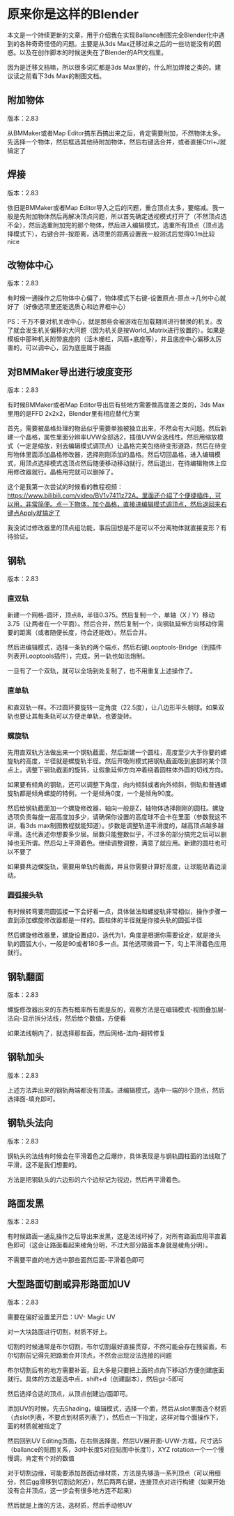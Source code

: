 # 原来你是这样的Blender

本文是一个持续更新的文章，用于介绍我在实现Ballance制图完全Blender化中遇到的各种奇奇怪怪的问题。主要是从3ds Max迁移过来之后的一些功能没有的困惑。以及在创作脚本的时候迷失在了Blender的API文档里。

因为是迁移文档嘛，所以很多词汇都是3ds Max里的，什么附加焊接之类的。建议读之前看下3ds Max的制图文档。

## 附加物体

版本：2.83

从BMMaker或者Map Editor搞东西搞出来之后，肯定需要附加，不然物体太多。先选择一个物体，然后框选其他待附加物体，然后右键选合并，或者直接Ctrl+J就搞定了

## 焊接

版本：2.83

依旧是BMMaker或者Map Editor导入之后的问题，重合顶点太多，要缩减。我一般是先附加物体然后再解决顶点问题，所以首先确定透视模式打开了（不然顶点选不全），然后选重附加完的那个物体，然后进入编辑模式，选重所有顶点（顶点选择模式下），右键合并-按距离，选项里的距离设置我一般测试后觉得0.1m比较nice

## 改物体中心

版本：2.83

有时候一通操作之后物体中心偏了，物体模式下右键-设置原点-原点->几何中心就好了（好像选项里还能选质心和边界框中心）

PS：千万不要对机关改中心，就是那些会被游戏在加载期间进行替换的机关。改了就会发生机关偏移的大问题（因为机关是按World_Matrix进行放置的）。如果是模板中那种机关附带底座的（活木栅栏，风扇+底座等），并且底座中心偏移太厉害的，可以调中心，因为底座属于路面

## 对BMMaker导出进行坡度变形

版本：2.83

有时候BMMaker或者Map Editor导出后有些地方需要做高度差之类的，3ds Max里用的是FFD 2x2x2，Blender里有相应替代方案

首先，需要被晶格处理的物品似乎需要单独被独立出来，不然会有大问题。然后新建一个晶格，属性里面分辨率UVW全部选2，插值UVW全选线性。然后用缩放模式（一定是缩放，别去编辑模式调顶点）让晶格完美包络待变形道路，然后在待变形物体里面添加晶格修改器，选择刚刚添加的晶格。然后切回晶格，进入编辑模式，用顶点选择模式选顶点然后随便移动移动就行，然后退出，在待编辑物体上应用修改器就行。晶格用完就可以删掉了。

这个是我第一次尝试的时候看的教程视频：https://www.bilibili.com/video/BV1v7411z72A。里面还介绍了个便捷插件，可以用，非常简便。点一下物体，加个晶格，直接进编辑模式调顶点，然后退回来右键点Apply就搞定了

我没试过修改器里的顶点组功能，事后回想是不是可以不分离物体就直接变形？有待验证。

## 钢轨

版本：2.83

### 直双轨

新建一个网格-圆环，顶点8，半径0.375。然后复制一个，单轴（X / Y）移动3.75（让两者在一个平面）。然后合并，然后复制一个，向钢轨延伸方向移动你需要的距离（或者随便长度，待会还能改）。然后合并。

然后进编辑模式，选择一条轨的两个端点，然后右键Looptools-Bridge（到插件列表开Looptools插件），完成，另一轨也如法炮制。

一旦有了一个双轨，就可以全场到处复制了，也不用重复上述操作了。

### 直单轨

和直双轨一样。不过圆环要旋转一定角度（22.5度），让八边形平头朝球。如果双轨也要让其每条轨可以方便走单轨，也要旋转。

### 螺旋轨

先用直双轨方法做出来一个钢轨截面，然后新建一个圆柱，高度至少大于你要的螺旋轨的高度，半径就是螺旋轨半径。然后开吸附模式把钢轨截面吸到底部的某个顶点上，调整下钢轨截面的旋转，让假象延伸方向冲着绕着圆柱体外圆的切线方向。

如果要有倾角的钢轨，还可以调整下角度，向内倾斜或者向外倾斜，侧轨和普通螺旋轨都是倾角螺旋的特例，一个是倾角0度，一个是倾角90度。

然后给钢轨截面加一个螺旋修改器，轴向一般是Z，轴物体选择刚刚的圆柱。螺旋选项负责每旋一层高度加多少，请确保你设置的高度球不会卡在里面（参数我这不讲，看3ds max制图教程就能知道）。步数是调整轨道平滑度的，越高顶点越多越平滑。迭代表述你想要多少层。层数只能整数似乎，不过多的部分搞完之后可以删掉也无所谓。然后勾上平滑着色。继续调整调整，满意了就应用。新建的圆柱也可以不要了

如果要共边螺旋轨，需要用单轨的截面，并且你需要计算好高度，让球能贴着边滚动。

### 圆弧接头轨

有时候转弯要用圆弧接一下会好看一点，具体做法和螺旋轨非常相似，操作步骤一直到添加螺旋修改器都是一样的。圆柱体的半径就是你接头轨的圆弧半径

然后螺旋修改器里，螺旋设置成0，迭代为1，角度是根据你需要设定，就是接头轨的圆弧大小，一般是90或者180多一点。其他选项微调一下，勾上平滑着色应用就行。

## 钢轨翻面

版本：2.83

螺旋修改器出来的东西有概率所有面是反的，观察方法是在编辑模式-视图叠加层-法向-显示拆分法线，然后给个数值，方便看

如果法线朝内了，就选择那些面，然后网格-法向-翻转修复

## 钢轨加头

版本：2.83

上述方法弄出来的钢轨两端都没有顶盖。进编辑模式，选中一端的8个顶点，然后选择面-填充即可。

## 钢轨头法向

版本：2.83

钢轨头的法线有时候会在平滑着色之后爆炸，具体表现是与钢轨圆柱面的法线取了平滑，这不是我们想要的。

方法是把钢轨头的六边形的六个边标记为锐边，然后再平滑着色。

## 路面发黑

版本：2.83

有时候路面一通乱操作之后导出来发黑，这是法线坏掉了，对所有路面应用平直着色即可（这会让路面看起来棱角分明，不过大部分路面本身就是棱角分明）。

不需要平直的地方选中那些面然后面-平滑着色即可

## 大型路面切割或异形路面加UV

版本：2.83

需要在偏好设置里开启：UV- Magic UV

对一大块路面进行切割，材质不好上。

切割的时候通常是布尔切割，布尔切割最好直接贯穿，不然可能会存在残留面，布尔切割前记得先把路面合并顶点，不然会出现没法连接的问题

布尔切割后有的地方需要补面，且大多是只要把上面的点向下移动5方便创建底面就行。具体的方法是选中点，shift+d（创建副本），然后gz-5即可

然后选择合适的顶点，从顶点创建边/面即可。

添加UV的时候，先去Shading，编辑模式，选择一个面，然后从slot里面选个材质（点slot列表，不要点到材质列表了），然后点一下指定，这样对每个面操作下，面的材质就被指定了

然后回到UV Editing页面，在右侧选择面，然后UV展开面-UVW-方框，尺寸选5（ballance的贴图关系，3d中长度5对应贴图中长度1），XYZ rotation一个一个慢慢调，肯定有个对的数值

对于切割边缘，可能要添加路面边缘材质，方法是先够造一系列顶点（可以用细分，然后gg滑移到切割边附近），然后两两右键，连接顶点对进行构建（如果开始没有合并顶点，这一步会有很多地方连不起来）

然后就是上面的方法，选材质，然后手动修UV
